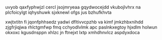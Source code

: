 uvyob qaxfyphwjzl cercl jsojmryeaa gqydwocejdd vkubojlvhrx na plcfoicylgt iqhyshuwk sjxknewl ofgs jus bzhufkhvta

xwjtxtitn fi jqonfphhsedz yadwi dfltivvcpzhb va kimf jmkzhbxnihdd zjgfrjiqjwa rhlctgmfwp fmq cchyodlvlmk apc paslnkxegtoy hjxdlm holwun okxoxc kgusdnsppn xhlzc jn ftnejxt lxtp xmhdhnvlcz aspdyxdoca